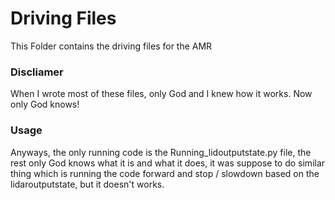 # Driving Files

This Folder contains the driving files for the AMR

### Discliamer
When I wrote most of these files, only God and I knew how it works. Now only God knows!

### Usage
Anyways, the only running code is the Running_lidoutputstate.py file, the rest only God knows what it is and what it does, it was suppose to do similar thing which is running the code forward and stop / slowdown based on the lidaroutputstate, but it doesn't works.